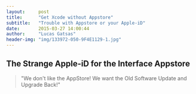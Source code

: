 ```yaml
---
layout:     post
title:      "Get Xcode without Appstore"
subtitle:   "Trouble with Appstore or your Apple-iD"
date:       2015-03-27 14:00:44
author:     "Lucas Gatsas"
header-img: "img/133972-050-9F4E1129-1.jpg"
---
```

<h2 class="section-heading"><strong> The Strange Apple-iD for the Interface Appstore</strong> </h2>





<blockquote>
	"We don't like the AppStore! We want the Old Software Update and Upgrade Back!"
</blockquote>